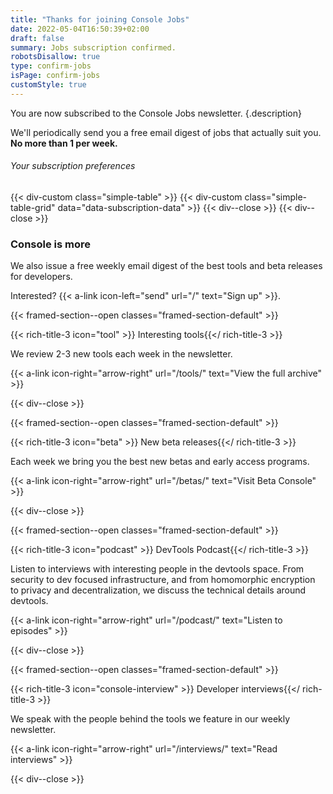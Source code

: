 ```yaml
---
title: "Thanks for joining Console Jobs"
date: 2022-05-04T16:50:39+02:00
draft: false
summary: Jobs subscription confirmed.
robotsDisallow: true
type: confirm-jobs
isPage: confirm-jobs
customStyle: true
---
```


You are now subscribed to the Console Jobs newsletter.
{.description}

We'll periodically send you a free email digest of jobs that actually suit you. **No more than 1 per week.**

###### Your subscription preferences
{{< div-custom class="simple-table" >}}
{{< div-custom class="simple-table-grid" data="data-subscription-data" >}}
{{< div--close >}}
{{< div--close >}}

### Console is more
We also issue a free weekly email digest of the best tools and beta releases for developers.

Interested?
{{< a-link icon-left="send" url="/" text="Sign up" >}}.

{{< framed-section--open classes="framed-section-default" >}}

{{< rich-title-3 icon="tool" >}} Interesting tools{{</ rich-title-3 >}}

We review 2-3 new tools each week in the newsletter.

{{< a-link icon-right="arrow-right" url="/tools/" text="View the full archive" >}}

{{< div--close >}}

{{< framed-section--open classes="framed-section-default" >}}

{{< rich-title-3 icon="beta" >}} New beta releases{{</ rich-title-3 >}}

Each week we bring you the best new betas and early access programs.

{{< a-link icon-right="arrow-right" url="/betas/" text="Visit Beta Console" >}}

{{< div--close >}}

{{< framed-section--open classes="framed-section-default" >}}

{{< rich-title-3 icon="podcast" >}} DevTools Podcast{{</ rich-title-3 >}}

Listen to interviews with interesting people in the devtools space. From
security to dev focused infrastructure, and from homomorphic encryption to
privacy and decentralization, we discuss the technical details around devtools.

{{< a-link icon-right="arrow-right" url="/podcast/" text="Listen to episodes" >}}

{{< div--close >}}

{{< framed-section--open classes="framed-section-default" >}}

{{< rich-title-3 icon="console-interview" >}} Developer
interviews{{</ rich-title-3 >}}

We speak with the people behind the tools we feature in our weekly newsletter.

{{< a-link icon-right="arrow-right" url="/interviews/" text="Read interviews" >}}

{{< div--close >}}
